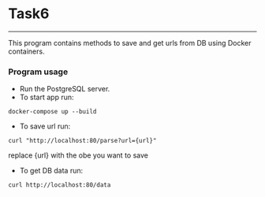 # Task6
___
This program contains methods to save and get urls from DB using Docker containers.

### Program usage
* Run the PostgreSQL server.
* To start app run:
``` commandline
docker-compose up --build   
```
* To save url run:
```commandline
curl "http://localhost:80/parse?url={url}"
```
replace {url} with the obe you want to save
* To get DB data run:
```commandline
curl http://localhost:80/data
```